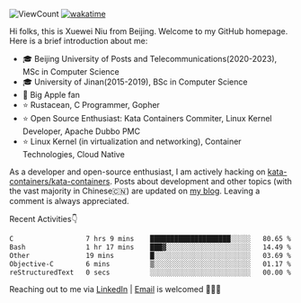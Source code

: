![ViewCount](https://views.whatilearened.today/views/github/<justxuewei>/<justxuewei>.svg) [![wakatime](https://wakatime.com/badge/user/018eae19-2c35-4919-be43-56bc26b446d9.svg)](https://wakatime.com/@018eae19-2c35-4919-be43-56bc26b446d9)

Hi folks, this is Xuewei Niu from Beijing. Welcome to my GitHub homepage. Here is a brief introduction about me:

- 🎓 Beijing University of Posts and Telecommunications(2020-2023), MSc in Computer Science
- 🎓 University of Jinan(2015-2019), BSc in Computer Science
- 📱 Big Apple fan
- ⭐️ Rustacean, C Programmer, Gopher
- ⭐️ Open Source Enthusiast: Kata Containers Commiter, Linux Kernel Developer, Apache Dubbo PMC
- ⭐ Linux Kernel (in virtualization and networking), Container Technologies, Cloud Native

As a developer and open-source enthusiast, I am actively hacking on [kata-containers/kata-containers](https://github.com/kata-containers/kata-containers). Posts about development and other topics (with the vast majority in Chinese🇨🇳) are updated on [my blog](https://nxw.name). Leaving a comment is always appreciated.

Recent Activities👇

<!--START_SECTION:waka-->

```txt
C                  7 hrs 9 mins    ████████████████████░░░░░   80.65 %
Bash               1 hr 17 mins    ███▓░░░░░░░░░░░░░░░░░░░░░   14.49 %
Other              19 mins         █░░░░░░░░░░░░░░░░░░░░░░░░   03.69 %
Objective-C        6 mins          ▒░░░░░░░░░░░░░░░░░░░░░░░░   01.17 %
reStructuredText   0 secs          ░░░░░░░░░░░░░░░░░░░░░░░░░   00.00 %
```

<!--END_SECTION:waka-->

Reaching out to me via [LinkedIn](https://www.linkedin.com/in/justxuewei) | [Email](mailto:justxuewei@apache.org) is welcomed 🤟🤟🤟
